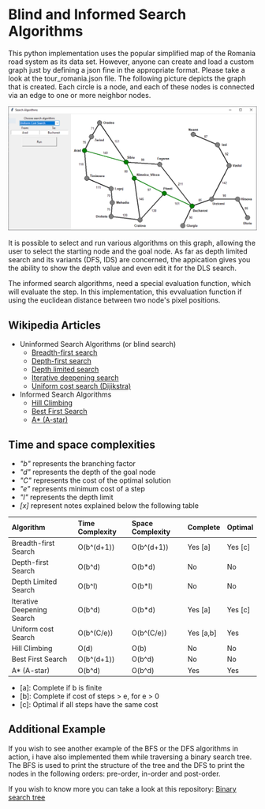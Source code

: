 # Blind and Informed Search Algorithms

This python implementation uses the popular simplified map of the Romania road system as its data set. However, anyone can create and load a custom graph just by defining a json fine in the appropriate format. Please take a look at the tour_romania.json file. The following picture depicts the graph that is created. Each circle is a node, and each of these nodes is connected via an edge to one or more neighbor nodes.

![romania-graph](/images/search_application.png)

It is possible to select and run various algorithms on this graph, allowing the user to select the starting node and the goal node. As far as depth limited search and its variants (DFS, IDS) are concerned, the appication gives you the ability to show the depth value and even edit it for the DLS search.

The informed search algorithms, need a special evaluation function, which will evaluate the step. In this implementation, this evvaluation function if using the euclidean distance between two node's pixel positions.

## Wikipedia Articles

* Uninformed Search Algorithms (or blind search)
  * [Breadth-first search](https://en.wikipedia.org/wiki/Breadth-first_search)
  * [Depth-first search](https://en.wikipedia.org/wiki/Depth-first_search)
  * [Depth limited search](#depth-limited-search)
  * [Iterative deepening search](https://en.wikipedia.org/wiki/Iterative_deepening_depth-first_search)
  * [Uniform cost search (Dijikstra)](https://en.wikipedia.org/wiki/Dijkstra%27s_algorithm)
* Informed Search Algorithms
  * [Hill Climbing](https://en.wikipedia.org/wiki/Hill_climbing)
  * [Best First Search](https://en.wikipedia.org/wiki/Best-first_search)
  * [A* (A-star)](https://en.wikipedia.org/wiki/A*_search_algorithm)

## Time and space complexities

* *"b"* represents the branching factor
* *"d"* represents the depth of the goal node
* *"C"* represents the cost of the optimal solution
* *"e"* represents minimum cost of a step
* *"l"* represents the depth limit
* *[x]* represent notes explained below the following table

| Algorithm                  | Time Complexity | Space Complexity | Complete  | Optimal  |
| :------------------------- | :-------------- | :--------------  | :-------- | :------- |
| Breadth-first Search       | O(b^(d+1))      | O(b^(d+1))       | Yes [a]   | Yes [c]  |
| Depth-first Search         | O(b^d)          | O(b*d)           | No        | No       |
| Depth Limited Search       | O(b^l)          | O(b*l)           | No        | No       |
| Iterative Deepening Search | O(b^d)          | O(b*d)           | Yes [a]   | Yes [c]  |
| Uniform cost Search        | O(b^(C/e))      | O(b^(C/e))       | Yes [a,b] | Yes      |
| Hill Climbing              | O(d)            | O(b)             | No        | No       |
| Best First Search          | O(b^(d+1))      | O(b^d)           | No        | No       |
| A* (A-star)                | O(b^d)          | O(b^d)           | Yes       | Yes      |

* [a]: Complete if b is finite
* [b]: Complete if cost of steps > e, for e > 0
* [c]: Optimal if all steps have the same cost

## Additional Example

If you wish to see another example of the BFS or the DFS algorithms in action, i have also implemented them while traversing a binary search tree. The BFS is used to print the structure of the tree and the DFS to print the nodes in the following orders: pre-order, in-order and post-order.

If you wish to know more you can take a look at this repository:
[Binary search tree](https://github.com/sotostzam/data-structures-and-algorithms)
